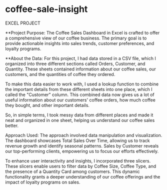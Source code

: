 # coffee-sale-insight

EXCEL PROJECT

**Project Purpose:
The Coffee Sales Dashboard in Excel is crafted to offer a comprehensive view of our coffee business. The primary goal is to provide actionable insights into sales trends, customer preferences, and loyalty programs.

**About the Data:
For this project, I had data stored in a CSV file, which I organized into three different sections called Orders, Customer, and Quantity. These sheets contained information about our coffee sales, our customers, and the quantities of coffee they ordered.

To make this data easier to work with, I used a lookup function to combine the important details from these different sheets into one place, which I called the "Customer" column. This combined data now gives us a lot of useful information about our customers' coffee orders, how much coffee they bought, and other important details.

So, in simple terms, I took messy data from different places and made it neat and organized in one sheet, helping us understand our coffee sales better.

Approach Used:
The approach involved data manipulation and visualization. The dashboard showcases Total Sales Over Time, allowing us to track revenue growth and identify seasonal patterns. Sales by Customer reveals our top-performing clients, empowering us to focus our efforts effectively.

To enhance user interactivity and insights, I incorporated three slicers. These slicers enable users to filter data by Coffee Size, Coffee Type, and the presence of a Quantity Card among customers. This dynamic functionality grants a deeper understanding of our coffee offerings and the impact of loyalty programs on sales.
